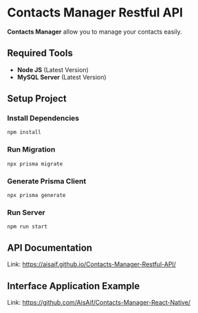 # Contacts Manager Restful API
__Contacts Manager__ allow you to manage your contacts easily.
## Required Tools
- __Node JS__ (Latest Version)
- __MySQL Server__ (Latest Version)
## Setup Project
### Install Dependencies
``
npm install
``
### Run Migration
``
npx prisma migrate
``
### Generate Prisma Client
``
npx prisma generate
``
### Run Server
``
npm run start
``
## API Documentation
Link: https://aisaif.github.io/Contacts-Manager-Restful-API/
## Interface Application Example
Link: https://github.com/AisAif/Contacts-Manager-React-Native/
